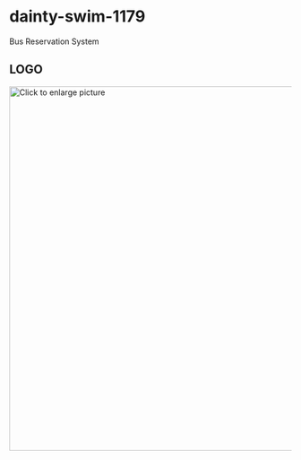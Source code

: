 # dainty-swim-1179
Bus Reservation System
<h2>LOGO</h2>
 <a href="https://drive.google.com/uc?export=view&id=16AQ0Jf5e92IBs9pGbuLwI-ocfoyLPvkS"><img src="https://drive.google.com/uc?export=view&id=16AQ0Jf5e92IBs9pGbuLwI-ocfoyLPvkS" style="width: 650px; max-width: 100%; height: auto" title="Click to enlarge picture" />
